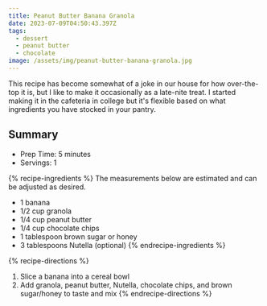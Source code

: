```yaml
---
title: Peanut Butter Banana Granola
date: 2023-07-09T04:50:43.397Z
tags:
  - dessert
  - peanut butter
  - chocolate
image: /assets/img/peanut-butter-banana-granola.jpg
---
```

This recipe has become somewhat of a joke in our house for how over-the-top it is, but I like to make it occasionally as a late-nite treat. I started making it in the cafeteria in college but it's flexible based on what ingredients you have stocked in your pantry.

## Summary

- Prep Time: 5 minutes
- Servings: 1

{% recipe-ingredients %}
The measurements below are estimated and can be adjusted as desired.

- 1 banana
- 1/2 cup granola
- 1/4 cup peanut butter
- 1/4 cup chocolate chips
- 1 tablespoon brown sugar or honey
- 3 tablespoons Nutella (optional)
{% endrecipe-ingredients %}

{% recipe-directions %}

1. Slice a banana into a cereal bowl
1. Add granola, peanut butter, Nutella, chocolate chips, and brown sugar/honey to taste and mix
{% endrecipe-directions %}
